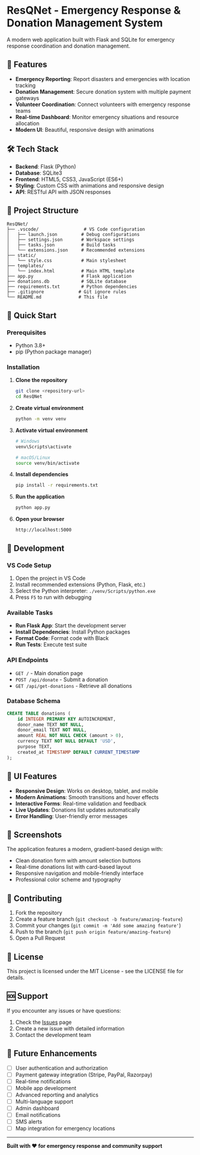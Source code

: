 # ResQNet - Emergency Response & Donation Management System

A modern web application built with Flask and SQLite for emergency response coordination and donation management.

## 🚀 Features

- **Emergency Reporting**: Report disasters and emergencies with location tracking
- **Donation Management**: Secure donation system with multiple payment gateways
- **Volunteer Coordination**: Connect volunteers with emergency response teams
- **Real-time Dashboard**: Monitor emergency situations and resource allocation
- **Modern UI**: Beautiful, responsive design with animations

## 🛠️ Tech Stack

- **Backend**: Flask (Python)
- **Database**: SQLite3
- **Frontend**: HTML5, CSS3, JavaScript (ES6+)
- **Styling**: Custom CSS with animations and responsive design
- **API**: RESTful API with JSON responses

## 📁 Project Structure

```
ResQNet/
├── .vscode/                 # VS Code configuration
│   ├── launch.json         # Debug configurations
│   ├── settings.json       # Workspace settings
│   ├── tasks.json          # Build tasks
│   └── extensions.json     # Recommended extensions
├── static/
│   └── style.css           # Main stylesheet
├── templates/
│   └── index.html          # Main HTML template
├── app.py                  # Flask application
├── donations.db            # SQLite database
├── requirements.txt        # Python dependencies
├── .gitignore             # Git ignore rules
└── README.md              # This file
```

## 🚀 Quick Start

### Prerequisites

- Python 3.8+
- pip (Python package manager)

### Installation

1. **Clone the repository**
   ```bash
   git clone <repository-url>
   cd ResQNet
   ```

2. **Create virtual environment**
   ```bash
   python -m venv venv
   ```

3. **Activate virtual environment**
   ```bash
   # Windows
   venv\Scripts\activate
   
   # macOS/Linux
   source venv/bin/activate
   ```

4. **Install dependencies**
   ```bash
   pip install -r requirements.txt
   ```

5. **Run the application**
   ```bash
   python app.py
   ```

6. **Open your browser**
   ```
   http://localhost:5000
   ```

## 🔧 Development

### VS Code Setup

1. Open the project in VS Code
2. Install recommended extensions (Python, Flask, etc.)
3. Select the Python interpreter: `./venv/Scripts/python.exe`
4. Press `F5` to run with debugging

### Available Tasks

- **Run Flask App**: Start the development server
- **Install Dependencies**: Install Python packages
- **Format Code**: Format code with Black
- **Run Tests**: Execute test suite

### API Endpoints

- `GET /` - Main donation page
- `POST /api/donate` - Submit a donation
- `GET /api/get-donations` - Retrieve all donations

### Database Schema

```sql
CREATE TABLE donations (
    id INTEGER PRIMARY KEY AUTOINCREMENT,
    donor_name TEXT NOT NULL,
    donor_email TEXT NOT NULL,
    amount REAL NOT NULL CHECK (amount > 0),
    currency TEXT NOT NULL DEFAULT 'USD',
    purpose TEXT,
    created_at TIMESTAMP DEFAULT CURRENT_TIMESTAMP
);
```

## 🎨 UI Features

- **Responsive Design**: Works on desktop, tablet, and mobile
- **Modern Animations**: Smooth transitions and hover effects
- **Interactive Forms**: Real-time validation and feedback
- **Live Updates**: Donations list updates automatically
- **Error Handling**: User-friendly error messages

## 📱 Screenshots

The application features a modern, gradient-based design with:
- Clean donation form with amount selection buttons
- Real-time donations list with card-based layout
- Responsive navigation and mobile-friendly interface
- Professional color scheme and typography

## 🤝 Contributing

1. Fork the repository
2. Create a feature branch (`git checkout -b feature/amazing-feature`)
3. Commit your changes (`git commit -m 'Add some amazing feature'`)
4. Push to the branch (`git push origin feature/amazing-feature`)
5. Open a Pull Request

## 📄 License

This project is licensed under the MIT License - see the LICENSE file for details.

## 🆘 Support

If you encounter any issues or have questions:

1. Check the [Issues](https://github.com/your-repo/issues) page
2. Create a new issue with detailed information
3. Contact the development team

## 🔮 Future Enhancements

- [ ] User authentication and authorization
- [ ] Payment gateway integration (Stripe, PayPal, Razorpay)
- [ ] Real-time notifications
- [ ] Mobile app development
- [ ] Advanced reporting and analytics
- [ ] Multi-language support
- [ ] Admin dashboard
- [ ] Email notifications
- [ ] SMS alerts
- [ ] Map integration for emergency locations

---

**Built with ❤️ for emergency response and community support**

